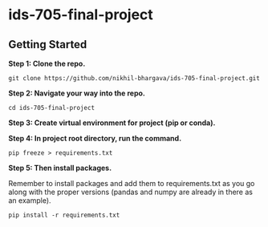 # ids-705-final-project

## Getting Started

**Step 1: Clone the repo.**
```
git clone https://github.com/nikhil-bhargava/ids-705-final-project.git
```

**Step 2: Navigate your way into the repo.**
```
cd ids-705-final-project
```

**Step 3: Create virtual environment for project (pip or conda).**

**Step 4: In project root directory, run the command.**

```
pip freeze > requirements.txt
```
**Step 5: Then install packages.**

Remember to install packages and add them to requirements.txt as you go along with the proper versions (pandas and numpy are already in there as an example).

```
pip install -r requirements.txt
```


